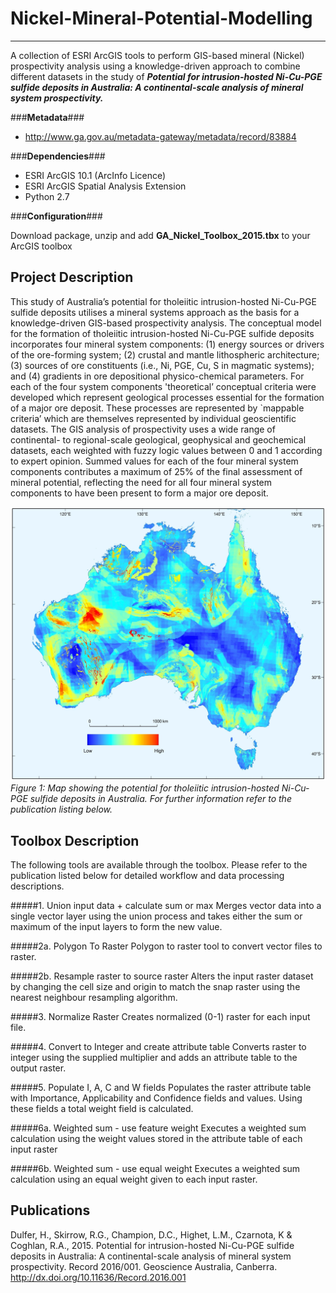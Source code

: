 # Nickel-Mineral-Potential-Modelling

----------

A collection of ESRI ArcGIS tools to perform GIS-based mineral (Nickel) prospectivity analysis using a knowledge-driven approach to combine different datasets in the study of ***Potential for intrusion-hosted Ni-Cu-PGE sulfide deposits in Australia: A continental-scale analysis of mineral system prospectivity.***

###**Metadata**###


- http://www.ga.gov.au/metadata-gateway/metadata/record/83884

###**Dependencies**###


- ESRI ArcGIS 10.1 (ArcInfo Licence)
- ESRI ArcGIS Spatial Analysis Extension
- Python 2.7

###**Configuration**###

Download package, unzip and add **GA\_Nickel\_Toolbox\_2015.tbx** to your ArcGIS toolbox


## **Project Description** ##

This study of Australia’s potential for tholeiitic intrusion-hosted Ni-Cu-PGE sulfide deposits utilises a mineral systems approach as the basis for a knowledge-driven GIS-based prospectivity analysis. The conceptual model for the formation of tholeiitic intrusion-hosted Ni-Cu-PGE sulfide deposits incorporates four mineral system components: (1) energy sources or drivers of the ore-forming system; (2) crustal and mantle lithospheric architecture; (3) sources of ore constituents (i.e., Ni, PGE, Cu, S in magmatic systems); and (4) gradients in ore depositional physico-chemical parameters. For each of the four system components 'theoretical’ conceptual criteria were developed which represent geological processes essential for the formation of a major ore deposit. These processes are represented by `mappable criteria’ which are themselves represented by individual geoscientific datasets. The GIS analysis of prospectivity uses a wide range of continental- to regional-scale geological, geophysical and geochemical datasets, each weighted with fuzzy logic values between 0 and 1 according to expert opinion. Summed values for each of the four mineral system components contributes a maximum of 25% of the final assessment of mineral potential, reflecting the need for all four mineral system components to have been present to form a major ore deposit.

![](https://github.com/GeoscienceAustralia/Nickel-Mineral-Potential-Modelling/blob/master/Images/Nickel_potential_final.jpg)
*Figure 1: Map showing the potential for tholeiitic intrusion-hosted Ni-Cu-PGE sulfide deposits in Australia. For further information refer to the publication listing below.*


## **Toolbox Description** ##

The following tools are available through the toolbox.  Please refer to the publication listed below for detailed workflow and data processing descriptions.


#####1. Union input data + calculate sum or max
Merges vector data into a single vector layer using the union process and takes either the sum or maximum of the input layers to form the new value.

#####2a. Polygon To Raster
Polygon to raster tool to convert vector files to raster.

#####2b. Resample raster to source raster
Alters the input raster dataset by changing the cell size and origin to match the snap raster using the nearest neighbour resampling algorithm.

#####3. Normalize Raster
Creates normalized (0-1) raster for each input file.

#####4. Convert to Integer and create attribute table
Converts raster to integer using the supplied multiplier and adds an attribute table to the output raster.

#####5. Populate I, A, C and W fields
Populates the raster attribute table with Importance, Applicability and Confidence fields and values. Using these fields a total weight field is calculated.

#####6a. Weighted sum - use feature weight
Executes a weighted sum calculation using the weight values stored in the attribute table of each input raster

#####6b. Weighted sum - use equal weight
Executes a weighted sum calculation using an equal weight given to each input raster. 





## Publications ##

Dulfer, H., Skirrow, R.G., Champion, D.C., Highet, L.M., Czarnota, K & Coghlan, R.A., 2015. Potential for intrusion-hosted Ni-Cu-PGE sulfide deposits in Australia: A continental-scale analysis of mineral system prospectivity. Record  2016/001. Geoscience Australia, Canberra. http://dx.doi.org/10.11636/Record.2016.001
